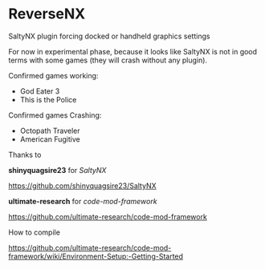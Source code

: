 # ReverseNX
SaltyNX plugin forcing docked or handheld graphics settings

For now in experimental phase, because it looks like SaltyNX is not in good terms with some games (they will crash without any plugin).

Confirmed games working:
- God Eater 3
- This is the Police

Confirmed games Crashing:
- Octopath Traveler
- American Fugitive

Thanks to 

**shinyquagsire23** for *SaltyNX*

https://github.com/shinyquagsire23/SaltyNX

**ultimate-research** for *code-mod-framework*

https://github.com/ultimate-research/code-mod-framework

How to compile

https://github.com/ultimate-research/code-mod-framework/wiki/Environment-Setup:-Getting-Started

